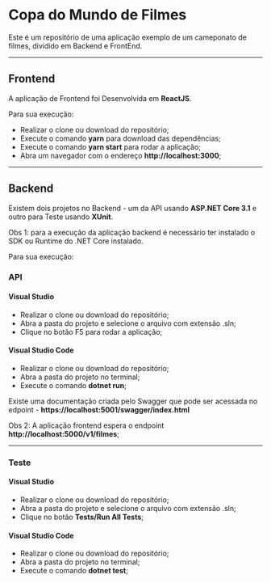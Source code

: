 # Copa do Mundo de Filmes

Este é um repositório de uma aplicação exemplo de um cameponato de filmes, dividido em Backend e FrontEnd.

---

## Frontend

A aplicação de Frontend foi Desenvolvida em **ReactJS**.

Para sua execução:

- Realizar o clone ou download do repositório;
- Execute o comando **yarn** para download das dependências;
- Execute o comando **yarn start** para rodar a aplicação;
- Abra um navegador com o endereço **http://localhost:3000**;

---

## Backend

Existem dois projetos no Backend - um da API usando **ASP.NET Core 3.1** e outro para Teste usando **XUnit**.

Obs 1: para a execução da aplicação backend é necessário ter instalado o SDK ou Runtime do .NET Core instalado.

Para sua execução:

### API

#### Visual Studio

- Realizar o clone ou download do repositório;
- Abra a pasta do projeto e selecione o arquivo com extensão .sln;
- Clique no botão F5 para rodar a aplicação;

#### Visual Studio Code

- Realizar o clone ou download do repositório;
- Abra a pasta do projeto no terminal;
- Execute o comando **dotnet run**;

Existe uma documentação criada pelo Swagger que pode ser acessada no edpoint - **https://localhost:5001/swagger/index.html**

Obs 2: A aplicação frontend espera o endpoint **http://localhost:5000/v1/filmes**;

---

### Teste

#### Visual Studio

- Realizar o clone ou download do repositório;
- Abra a pasta do projeto e selecione o arquivo com extensão .sln;
- Clique no botão **Tests/Run All Tests**;

#### Visual Studio Code

- Realizar o clone ou download do repositório;
- Abra a pasta do projeto no terminal;
- Execute o comando **dotnet test**;
